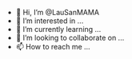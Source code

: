 - 👋 Hi, I’m @LauSanMAMA
- 👀 I’m interested in ...
- 🌱 I’m currently learning ...
- 💞️ I’m looking to collaborate on ...
- 📫 How to reach me ...

<!---
LauSanMAMA/LauSanMAMA is a ✨ special ✨ repository because its `README.md` (this file) appears on your GitHub profile.
You can click the Preview link to take a look at your changes.
--->
